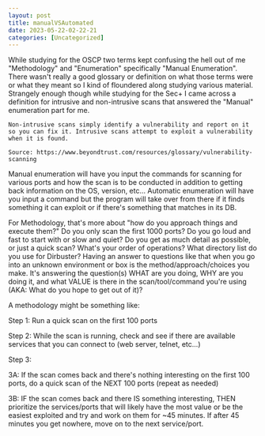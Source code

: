 ```yaml
---
layout: post
title: manualVSAutomated 
date: 2023-05-22-02-22-21
categories: [Uncategorized]
---
```


While studying for the OSCP two terms kept confusing the hell out of me "Methodology" and "Enumeration" specifically "Manual Enumeration".  There wasn't really a good glossary or definition on what those terms were or what they meant so I kind of floundered along studying various material.  Strangely enough though while studying for the Sec+ I came across a definition for intrusive and non-intrusive scans that answered the "Manual" enumeration part for me.  


```
Non-intrusive scans simply identify a vulnerability and report on it so you can fix it. Intrusive scans attempt to exploit a vulnerability when it is found.

Source: https://www.beyondtrust.com/resources/glossary/vulnerability-scanning
```

Manual enumeration will have you input the commands for scanning for various ports and how the scan is to be conducted in addition to getting back information on the OS, version, etc... Automatic enumeration will have you input a command but the program will take over from there if it finds something it can exploit or if there's something that matches in its DB.  

For Methodology, that's more about "how do you approach things and execute them?" Do you only scan the first 1000 ports?  Do you go loud and fast to start with or slow and quiet?  Do you get as much detail as possible, or just a quick scan?  What's your order of operations?  What directory list do you use for Dirbuster?  Having an answer to questions like that when you go into an unknown environment or box is the method/approach/choices you make.  It's answering the question(s) WHAT are you doing, WHY are you doing it, and what VALUE is there in the scan/tool/command you're using (AKA: What do you hope to get out of it)?

A methodology might be something like:

Step 1: Run a quick scan on the first 100 ports

Step 2: While the scan is running, check and see if there are available services that you can connect to (web server, telnet, etc...)

Step 3: 

3A: If the scan comes back and there's nothing interesting on the first 100 ports, do a quick scan of the NEXT 100 ports (repeat as needed)

3B: IF the scan comes back and there IS something interesting, THEN prioritize the services/ports that will likely have the most value or be the easiest exploited and try and work on them for ~45 minutes.  If after 45 minutes you get nowhere, move on to the next service/port.